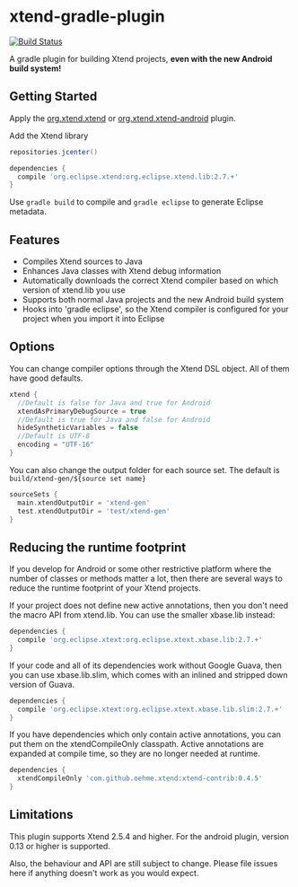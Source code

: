 xtend-gradle-plugin
===================

[![Build Status](https://oehme.ci.cloudbees.com/buildStatus/icon?job=xtend-gradle-plugin)](https://oehme.ci.cloudbees.com/job/xtend-gradle-plugin/)

A gradle plugin for building Xtend projects, **even with the new Android build system!**

Getting Started
------
Apply the [org.xtend.xtend](http://plugins.gradle.org/plugin/org.xtend.xtend) or  [org.xtend.xtend-android](http://plugins.gradle.org/plugin/org.xtend.xtend-android) plugin. 
    
Add the Xtend library

```groovy
repositories.jcenter()

dependencies {
  compile 'org.eclipse.xtend:org.eclipse.xtend.lib:2.7.+'
}
```

Use ```gradle build``` to compile and ```gradle eclipse``` to generate Eclipse metadata.

Features
--------

- Compiles Xtend sources to Java
- Enhances Java classes with Xtend debug information
- Automatically downloads the correct Xtend compiler based on which version of xtend.lib you use
- Supports both normal Java projects and the new Android build system
- Hooks into 'gradle eclipse', so the Xtend compiler is configured for your project when you import it into Eclipse


Options
--------

You can change compiler options through the Xtend DSL object. All of them have good defaults.

```groovy
xtend {            
  //Default is false for Java and true for Android
  xtendAsPrimaryDebugSource = true
  //Default is true for Java and false for Android
  hideSyntheticVariables = false
  //Default is UTF-8
  encoding = "UTF-16"
}
```

You can also change the output folder for each source set. The default is ```build/xtend-gen/${source set name}```

```groovy
sourceSets {
  main.xtendOutputDir = 'xtend-gen'
  test.xtendOutputDir = 'test/xtend-gen'
}
```

Reducing the runtime footprint
------------------------------

If you develop for Android or some other restrictive platform where the number of classes or methods matter a lot, then there are several ways to reduce the runtime footprint of your Xtend projects.

If your project does not define new active annotations, then you don't need the macro API from xtend.lib. You can use the smaller xbase.lib instead:

```groovy
dependencies {
  compile 'org.eclipse.xtext:org.eclipse.xtext.xbase.lib:2.7.+'
}
```

If your code and all of its dependencies work without Google Guava, then you can use xbase.lib.slim, which comes with an inlined and stripped down version of Guava.

```groovy
dependencies {
  compile 'org.eclipse.xtext:org.eclipse.xtext.xbase.lib.slim:2.7.+'
}
```

If you have dependencies which only contain active annotations, you can put them on the xtendCompileOnly classpath. Active annotations are expanded at compile time, so they are no longer needed at runtime.

```groovy
dependencies {
  xtendCompileOnly 'com.github.oehme.xtend:xtend-contrib:0.4.5'
}
```

Limitations
-----------

This plugin supports Xtend 2.5.4 and higher. For the android plugin, version 0.13 or higher is supported.

Also, the behaviour and API are still subject to change. Please file issues here if anything doesn't work as you would expect.
